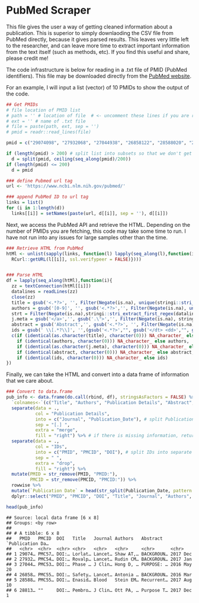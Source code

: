 PubMed Scraper
================

This file gives the user a way of getting cleaned information about a publication. This is superior to simply downlaoding the CSV file from PubMed directly, because it gives parsed results. This leaves very little left to the researcher, and can leave more time to extract important information from the text itself (such as methods, etc). If you find this useful and share, please credit me!

The code infrastructure is below for reading in a .txt file of PMID (PubMed identifiers). This file may be downloaded directly from the [PubMed website](https://www.ncbi.nlm.nih.gov/pubmed).

For an example, I will input a list (vector) of 10 PMIDs to show the output of the code.

``` r
## Get PMIDs
# file location of PMID list
# path = '' # location of file  # <- uncomment these lines if you are reading in a .txt file
# ext = '' # name of .txt file
# file = paste(path, ext, sep = '')
# pmid = readr::read_lines(file) 

pmid = c("29074098", "27932068", "27044938", "26858122", "28588020", "28813164", "28089635", "28039367", "28765328", "29037983")

if (length(pmid) > 200) # split list into subsets so that we don't get kicked off the server
  d = split(pmid, ceiling(seq_along(pmid)/200))
if (length(pmid) <= 200)
  d = pmid

### define Pubmed url tag
url <- 'https://www.ncbi.nlm.nih.gov/pubmed/'

### append PubMed ID to url tag
links = list()
for (i in 1:length(d))
  links[[i]] = setNames(paste(url, d[[i]], sep = ''), d[[i]])
```

Next, we access the PubMed API and retrieve the HTML. Depending on the number of PMIDs you are fetching, this code may take some time to run. I have not run into any issues for large samples other than the time.

``` r
### Retrieve HTML from PubMed
htMl <- unlist(sapply(links, function(l) lapply(seq_along(l),function(i){
  RCurl::getURL(l[[i]], ssl.verifypeer = FALSE)})))


### Parse HTML
df = lapply(seq_along(htMl),function(i){
  zz = textConnection(htMl[[i]])
  datalines = readLines(zz)
  close(zz)
  title = gsub('<.*?>', '', Filter(Negate(is.na), unique(stringi::stri_extract_all_regex(datalines, ('<h1>([^*]+)</h1>')))))
  authors = gsub('[0-9]', '', gsub('<.*?>','', Filter(Negate(is.na), unique(stringi::stri_extract_all_regex(datalines, ('<a href="/pubmed/\\?term=.*?>([^*]+)</a>[^.]*?\\.</div>'))))))
  strt = Filter(Negate(is.na),stringi::stri_extract_first_regex(datalines, ('(?<=class="cit">).*?(?=.</div>)')))
  j.meta = gsub('</a>','', gsub('.\">','', Filter(Negate(is.na), stringi::stri_extract_first_regex(strt, ('(?<=.\">).*?(?=.</a>).*?(?=$)')))))
  abstract = gsub('Abstract','', gsub('<.*?>', '', Filter(Negate(is.na), stringi::stri_extract_first_regex(datalines, ('<h3>Abstract</h3>([^*]+)</p></div>')))))
  ids = gsub(' \\[.*?\\]', '',(gsub('<.*?>',"", gsub('</dt> <dd>',"", gsub('</dd> <dt>'," ", gsub('<a href.*?">',"", Filter(Negate(is.na),stringi::stri_extract_first_regex(datalines, ('<dt>PMID([^*]+)</a></dd> </dl></div>')))))))))
  c(if (identical(as.character(title), character(0))) NA_character_ else as.character(title),
    if (identical(authors, character(0))) NA_character_ else authors,
    if (identical(as.character(j.meta), character(0))) NA_character_ else as.character(j.meta),
    if (identical(abstract, character(0))) NA_character_ else abstract,
    if (identical(ids, character(0))) NA_character_ else ids)
})
```

Finally, we can take the HTML and convert into a data frame of information that we care about.

``` r
### Convert to data.frame
pub_info <- data.frame(do.call(rbind, df), stringsAsFactors = FALSE) %>% # convert to data frame
  `colnames<-`(c("Title", "Authors", "Publication Details", "Abstract", "IDs")) %>% # specify column names
  separate(data = .,
           col = "Publication Details", 
           into = c("Journal", "Publication_Date"), # split Publication_Details into separate information
           sep = "[.] ",
           extra = "merge",
           fill = "right") %>% # if there is missing information, return NA
  separate(data = .,
           col = "IDs",
           into = c("PMID", "PMCID", "DOI"), # split IDs into separate IDs
           sep = " ",
           extra = "drop",
           fill = "right") %>%
  mutate(PMID = str_remove(PMID, "PMID:"),
         PMCID = str_remove(PMCID, "PMCID:")) %>%
  rowwise %>%
  mutate(`Publication Date` = head(str_split(Publication_Date, pattern = ";")[[1]], n = 1)) %>%
  dplyr::select("PMID", "PMCID", "DOI", "Title", "Journal", "Authors", "Abstract", "Publication Date") # reorder columns

head(pub_info)
```

    ## Source: local data frame [6 x 8]
    ## Groups: <by row>
    ## 
    ## # A tibble: 6 x 8
    ##   PMID   PMCID  DOI   Title   Journal Authors   Abstract   `Publication Da…
    ##   <chr>  <chr>  <chr> <chr>   <chr>   <chr>     <chr>      <chr>           
    ## 1 29074… PMC57… DOI:… Lorlat… Lancet… Shaw AT,… BACKGROUN… 2017 Dec        
    ## 2 27932… PMC54… DOI:… Rovalp… Lancet… Rudin CM… BACKGROUN… 2017 Jan        
    ## 3 27044… PMC53… DOI:… Phase … J Clin… Hong D, … PURPOSE: … 2016 May 20     
    ## 4 26858… PMC55… DOI:… Safety… Lancet… Antonia … BACKGROUN… 2016 Mar        
    ## 5 28588… PMC55… DOI:… Enasid… Blood   Stein EM… Recurrent… 2017 Aug 10     
    ## 6 28813… ""     DOI:… Pembro… J Clin… Ott PA, … Purpose T… 2017 Dec 1

